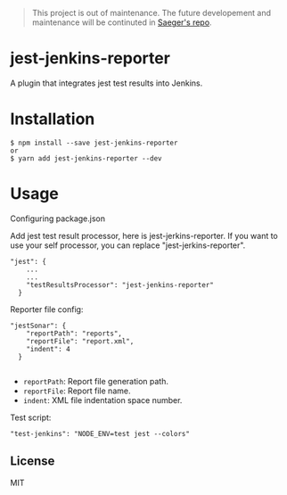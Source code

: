 > This project is out of maintenance. The future developement and maintenance will be continuted in [Saeger's repo](https://github.com/Saeger/jest-jenkins-reporter).

# jest-jenkins-reporter

A plugin that integrates jest test results into Jenkins.

# Installation

```
$ npm install --save jest-jenkins-reporter
or
$ yarn add jest-jenkins-reporter --dev
```

# Usage

Configuring package.json

Add jest test result processor, here is jest-jerkins-reporter. If you want to use your self processor, you can replace "jest-jerkins-reporter".

```
"jest": {
    ...
    ...
    "testResultsProcessor": "jest-jenkins-reporter"
  }
```



Reporter file config:

```
"jestSonar": {
    "reportPath": "reports",
    "reportFile": "report.xml",
    "indent": 4
  }
  
```

* `reportPath`: Report file generation path.
* `reportFile`: Report file name.
* `indent`: XML file indentation space number. 



Test script:

```
"test-jenkins": "NODE_ENV=test jest --colors"
```



## License

MIT

